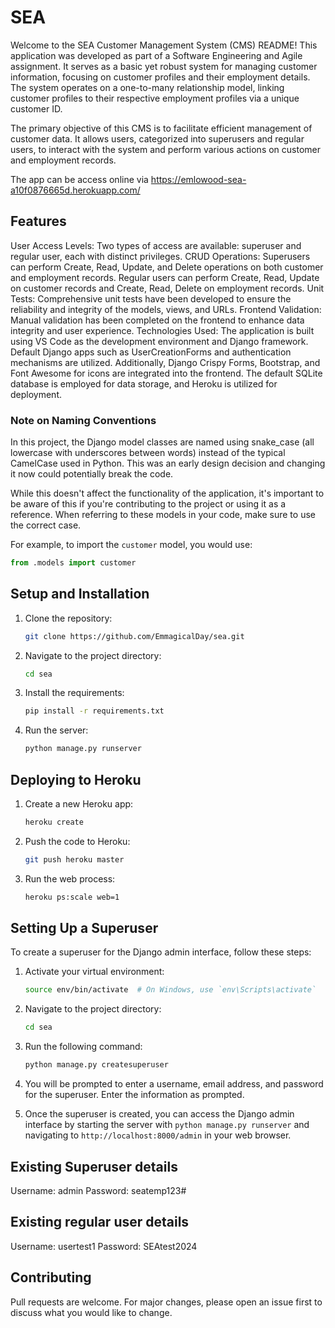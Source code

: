 # SEA
Welcome to the SEA Customer Management System (CMS) README! This application was developed as part of a Software Engineering and Agile assignment. It serves as a basic yet robust system for managing customer information, focusing on customer profiles and their employment details. The system operates on a one-to-many relationship model, linking customer profiles to their respective employment profiles via a unique customer ID.

The primary objective of this CMS is to facilitate efficient management of customer data. It allows users, categorized into superusers and regular users, to interact with the system and perform various actions on customer and employment records.

The app can be access online via https://emlowood-sea-a10f0876665d.herokuapp.com/

## Features
User Access Levels: Two types of access are available: superuser and regular user, each with distinct privileges.
CRUD Operations: Superusers can perform Create, Read, Update, and Delete operations on both customer and employment records. Regular users can perform Create, Read, Update on customer records and Create, Read, Delete on employment records.
Unit Tests: Comprehensive unit tests have been developed to ensure the reliability and integrity of the models, views, and URLs.
Frontend Validation: Manual validation has been completed on the frontend to enhance data integrity and user experience.
Technologies Used: The application is built using VS Code as the development environment and Django framework. Default Django apps such as UserCreationForms and authentication mechanisms are utilized. Additionally, Django Crispy Forms, Bootstrap, and Font Awesome for icons are integrated into the frontend. The default SQLite database is employed for data storage, and Heroku is utilized for deployment.

### Note on Naming Conventions
In this project, the Django model classes are named using snake_case (all lowercase with underscores between words) instead of the typical CamelCase used in Python. This was an early design decision and changing it now could potentially break the code.

While this doesn't affect the functionality of the application, it's important to be aware of this if you're contributing to the project or using it as a reference. When referring to these models in your code, make sure to use the correct case.

For example, to import the `customer` model, you would use:

```python
from .models import customer
```

## Setup and Installation

1. Clone the repository:

    ```bash
    git clone https://github.com/EmmagicalDay/sea.git
    ```

2. Navigate to the project directory:

    ```bash
    cd sea
    ```

3. Install the requirements:

    ```bash
    pip install -r requirements.txt
    ```

4. Run the server:

    ```bash
    python manage.py runserver
    ```

## Deploying to Heroku

1. Create a new Heroku app:

    ```bash
    heroku create
    ```

2. Push the code to Heroku:

    ```bash
    git push heroku master
    ```

3. Run the web process:

    ```bash
    heroku ps:scale web=1
    ```

## Setting Up a Superuser

To create a superuser for the Django admin interface, follow these steps:

1. Activate your virtual environment:

    ```bash
    source env/bin/activate  # On Windows, use `env\Scripts\activate`
    ```

2. Navigate to the project directory:

    ```bash
    cd sea
    ```

3. Run the following command:

    ```bash
    python manage.py createsuperuser
    ```

4. You will be prompted to enter a username, email address, and password for the superuser. Enter the information as prompted.

5. Once the superuser is created, you can access the Django admin interface by starting the server with `python manage.py runserver` and navigating to `http://localhost:8000/admin` in your web browser.


## Existing Superuser details
Username: admin
Password: seatemp123#

## Existing regular user details
Username: usertest1
Password: SEAtest2024

   

## Contributing

Pull requests are welcome. For major changes, please open an issue first to discuss what you would like to change.
